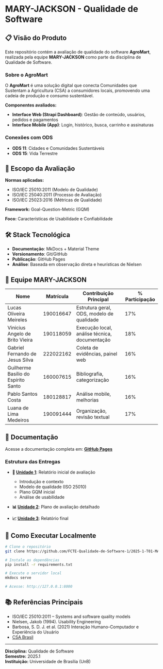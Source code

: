 # MARY-JACKSON - Qualidade de Software

## 📋 Visão do Produto

Este repositório contém a avaliação de qualidade do software **AgroMart**, realizada pela equipe **MARY-JACKSON** como parte da disciplina de Qualidade de Software.

### Sobre o AgroMart

O **AgroMart** é uma solução digital que conecta Comunidades que Sustentam a Agricultura (CSA) a consumidores locais, promovendo uma cadeia de produção e consumo sustentável. 

**Componentes avaliados:**
- **Interface Web (Strapi Dashboard)**: Gestão de conteúdo, usuários, pedidos e pagamentos
- **Interface Mobile (App)**: Login, histórico, busca, carrinho e assinaturas

### Conexões com ODS
- **ODS 11**: Cidades e Comunidades Sustentáveis  
- **ODS 15**: Vida Terrestre

## 🎯 Escopo da Avaliação

**Normas aplicadas:**
- ISO/IEC 25010:2011 (Modelo de Qualidade)
- ISO/IEC 25040:2011 (Processo de Avaliação) 
- ISO/IEC 25023:2016 (Métricas de Qualidade)

**Framework:** Goal-Question-Metric (GQM)

**Foco:** Características de Usabilidade e Confiabilidade

## 🛠️ Stack Tecnológica

- **Documentação**: MkDocs + Material Theme
- **Versionamento**: Git/GitHub
- **Publicação**: GitHub Pages
- **Análise**: Baseada em observação direta e heurísticas de Nielsen

## 👥 Equipe MARY-JACKSON

| Nome | Matrícula | Contribuição Principal | % Participação |
|------|-----------|------------------------|----------------|
| Lucas Oliveira Meireles | 190016647 | Estrutura geral, ODS, modelo de qualidade | 17% |
| Vinicius Angelo de Brito Vieira | 190118059 | Execução local, análise técnica, documentação | 18% |
| Gabriel Fernando de Jesus Silva | 222022162 | Coleta de evidências, painel web | 16% |
| Guilherme Basílio do Espírito Santo | 160007615 | Bibliografia, categorização | 16% |
| Pablo Santos Costa | 180128817 | Análise mobile, melhorias | 16% |
| Luana de Lima Medeiros | 190091444 | Organização, revisão textual | 17% |

## 📖 Documentação

Acesse a documentação completa em: **[GitHub Pages](https://fcte-qualidade-de-software-1.github.io/2025-1-T01-MARY-JACKSON)**

### Estrutura das Entregas

- **📄 [Unidade 1](https://fcte-qualidade-de-software-1.github.io/2025-1-T01-MARY-JACKSON/EU1/)**: Relatório inicial de avaliação
  - Introdução e contexto
  - Modelo de qualidade (ISO 25010)
  - Plano GQM inicial
  - Análise de usabilidade

- **📊 [Unidade 2](https://fcte-qualidade-de-software-1.github.io/2025-1-T01-MARY-JACKSON/EU2/)**: Plano de avaliação detalhado
- **📈 [Unidade 3](https://fcte-qualidade-de-software-1.github.io/2025-1-T01-MARY-JACKSON/EU3/)**: Relatório final

## 🚀 Como Executar Localmente

```bash
# Clone o repositório
git clone https://github.com/FCTE-Qualidade-de-Software-1/2025-1-T01-MARY-JACKSON.git

# Instale as dependências
pip install -r requirements.txt

# Execute o servidor local
mkdocs serve

# Acesse: http://127.0.0.1:8000
```

## 📚 Referências Principais

- ISO/IEC 25010:2011 – Systems and software quality models
- Nielsen, Jakob (1994). Usability Engineering
- Barbosa, S. D. J. et al. (2021) Interação Humano-Computador e Experiência do Usuário
- [CSA Brasil](https://csabrasil.org/csa/)

---

**Disciplina:** Qualidade de Software  
**Semestre:** 2025.1  
**Instituição:** Universidade de Brasília (UnB)